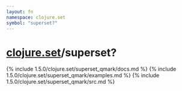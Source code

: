 ```yaml
---
layout: fn
namespace: clojure.set
symbol: "superset?"
---
```


# [clojure.set](../)/superset?

{% include 1.5.0/clojure.set/superset_qmark/docs.md %}
{% include 1.5.0/clojure.set/superset_qmark/examples.md %}
{% include 1.5.0/clojure.set/superset_qmark/src.md %}

